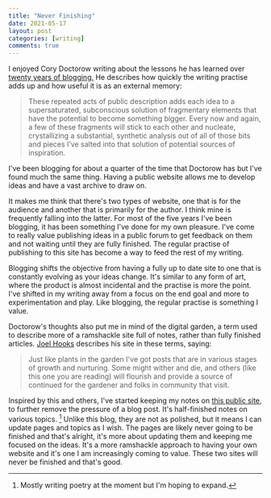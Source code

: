 ```yaml
---
title: "Never Finishing"
date: 2021-05-17
layout: post
categories: [writing]
comments: true
---
```


I enjoyed Cory Doctorow writing about the lessons he has learned over [twenty years of blogging.](https://doctorow.medium.com/the-memex-method-238c71f2fb46) He describes how quickly the writing practise adds up and how useful it is as an external memory:

> These repeated acts of public description adds each idea to a supersaturated, subconscious solution of fragmentary elements that have the potential to become something bigger. Every now and again, a few of these fragments will stick to each other and nucleate, crystallizing a substantial, synthetic analysis out of all of those bits and pieces I’ve salted into that solution of potential sources of inspiration.

I've been blogging for about a quarter of the time that Doctorow has but I've found much the same thing. Having a public website allows me to develop ideas and have a vast archive to draw on.

It makes me think that there's two types of website, one that is for the audience and another that is primarily for the author. I think mine is frequently falling into the latter. For most of the five years I've been blogging, it has been something I've done for my own pleasure. I've come to really value publishing ideas in a public forum to get feedback on them and not waiting until they are fully finished. The regular practise of publishing to this site has become a way to feed the rest of my writing.

Blogging shifts the objective from having a fully up to date site to one that is constantly evolving as your ideas change. It's similar to any form of art, where the product is almost incidental and the practise is more the point. I've shifted in my writing away from a focus on the end goal and more to experimentation and play. Like blogging, the regular practise is something I value.

Doctorow's thoughts also put me in mind of the digital garden, a term used to describe more of a ramshackle site full of notes, rather than fully finished articles. [Joel Hooks](https://joelhooks.com/digital-garden) describes his site in these terms, saying:

> Just like plants in the garden I've got posts that are in various stages of growth and nurturing. Some might wither and die, and others (like this one you are reading) will flourish and provide a source of continued for the gardener and folks in community that visit.

Inspired by this and others, I've started keeping my notes on [this public site](https://davidralphlewis.github.io/binaryephemera/), to further remove the pressure of a blog post. It's half-finished notes on various topics. [^1] Unlike this blog, they are not as polished, but it means I can update pages and topics as I wish. The pages are likely never going to be finished and that's alright, it's more about updating them and keeping me focused on the ideas. It's a more ramshackle approach to having your own website and it's one I am increasingly coming to value. These two sites will never be finished and that's good.

[^1]: Mostly writing poetry at the moment but I'm hoping to expand.
